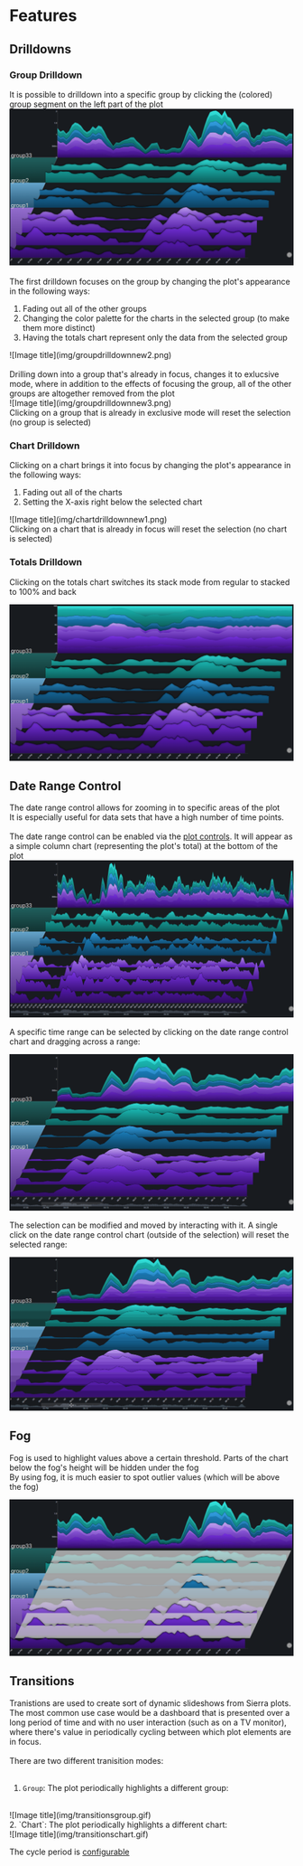 # Features

## Drilldowns

### Group Drilldown
It is possible to drilldown into a specific group by clicking the (colored) group segment on the left part of the plot
<br>
![Image title](img/groupdrilldownnew1.png)
<br>
<br>
The first drilldown focuses on the group by changing the plot's appearance in the following ways:
<ol>
<li>
Fading out all of the other groups
</li>
<li>
Changing the color palette for the charts in the selected group (to make them more distinct)
</li>
<li>
Having the totals chart represent only the data from the selected group
</li>
</ol>
![Image title](img/groupdrilldownnew2.png)
<br>
<br>
Drilling down into a group that's already in focus, changes it to exlucsive mode, where in addition to the effects of focusing the group, all of the other groups are altogether removed from the plot
<br>
![Image title](img/groupdrilldownnew3.png)
<br>
Clicking on a group that is already in exclusive mode will reset the selection (no group is selected)

### Chart Drilldown

Clicking on a chart brings it into focus by changing the plot's appearance in the following ways:
<ol>
<li>
Fading out all of the charts
</li>
<li>
Setting the X-axis right below the selected chart
</li>
</ol>
![Image title](img/chartdrilldownnew1.png)
<br>
Clicking on a chart that is already in focus will reset the selection (no chart is selected)

### Totals Drilldown

Clicking on the totals chart switches its stack mode from regular to stacked to 100% and back
<br>

![Image title](img/totalsdrilldownnew1.png)

## Date Range Control

The date range control allows for zooming in to specific areas of the plot
<br>
It is especially useful for data sets that have a high number of time points.
<br>
<br>
The date range control can be enabled via the [plot controls](controls.md).  It will appear as a simple column chart (representing the plot's total) at the bottom of the plot
![control](img/daterange1.png)

A specific time range can be selected by clicking on the date range control chart and dragging across a range:

![control](img/daterange2.png)

The selection can be modified and moved by interacting with it.  A single click on the date range control chart (outside of the selection) will reset the selected range:

![control](img/daterangecontrol.gif)

## Fog

Fog is used to highlight values above a certain threshold.  Parts of the chart below the fog's height will be hidden under the fog
<br>
By using fog, it is much easier to spot outlier values (which will be above the fog)

![Image title](img/fognew.png)

## Transitions

Tranistions are used to create sort of dynamic slideshows from Sierra plots.
<br>
The most common use case would be a dashboard that is presented over a long period of time and with no user interaction (such as on a TV monitor), where there's value in periodically cycling between which plot elements are in focus.
<br>
<br>
There are two different tranisition modes:
<br>
<br>
1. `Group`: The plot periodically highlights a different group:
<br>
![Image title](img/transitionsgroup.gif)
<br>
2. `Chart`: The plot periodically highlights a different chart:
<br>
![Image title](img/transitionschart.gif)

The cycle period is [configurable](configuration_options.md#transitions)